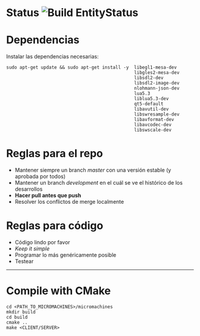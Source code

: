 # Status ![Build EntityStatus](https://travis-ci.com/tomasLopezHidalgo/micromachines.svg?token=oxmxJLZdAcWRA9wdCzqo&branch=master)

# Dependencias

Instalar las dependencias necesarias:

```
sudo apt-get update && sudo apt-get install -y  libegl1-mesa-dev 
                                                libgles2-mesa-dev  
                                                libsdl2-dev 
                                                libsdl2-image-dev 
                                                nlohmann-json-dev 
                  			  	                lua5.3
						                        liblua5.3-dev
                                                qt5-default
                                                libavutil-dev
                                                libswresample-dev
                                                libavformat-dev
                                                libavcodec-dev
                                                libswscale-dev
``` 
# Reglas para el repo

- Mantener siempre un branch *master* con una versión estable (y aprobada por todos)
- Mantener un branch *development* en el cuál se ve el histórico de los desarrollos
- **Hacer pull antes que push** 
- Resolver los conflictos de merge localmente

# Reglas para código

- Código lindo por favor
- *Keep it simple*
- Programar lo más genéricamente posible
- Testear

---

# Compile with CMake

```
cd <PATH_TO_MICROMACHINES>/micromachines
mkdir build
cd build
cmake ..
make <CLIENT/SERVER>
```
